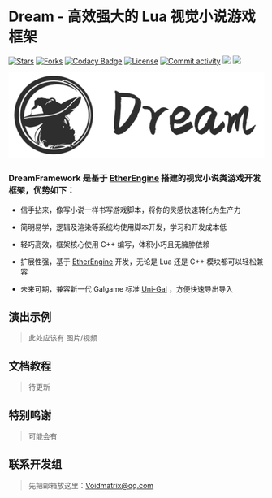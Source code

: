# Dream - 高效强大的 Lua 视觉小说游戏框架
[![Stars](https://img.shields.io/github/stars/VoidmatrixHeathcliff/Dream.svg?style=flat&labelColor=e49e61)](https://github.com/VoidmatrixHeathcliff/Dream/stargazers)
[![Forks](https://img.shields.io/github/forks/VoidmatrixHeathcliff/Dream.svg?style=flat&labelColor=e49e61)](https://github.com/VoidmatrixHeathcliff/Dream/network/members)
[![Codacy Badge](https://app.codacy.com/project/badge/Grade/4ea86ccd083d491c8313c7fbffbc7f7d)](https://www.codacy.com/gh/VoidmatrixHeathcliff/Dream/dashboard?utm_source=github.com&amp;utm_medium=referral&amp;utm_content=VoidmatrixHeathcliff/Dream&amp;utm_campaign=Badge_Grade)
[![License](https://img.shields.io/github/license/VoidmatrixHeathcliff/Dream.svg?style=flat&label=license&message=notspecified&labelColor=3f48cc)](https://github.com/VoidmatrixHeathcliff/Dream/blob/main/LICENSE)
[![Commit activity](https://img.shields.io/github/contributors/VoidmatrixHeathcliff/Dream)](https://github.com/VoidmatrixHeathcliff/EtherEngine/graphs/contributors)
![](https://img.shields.io/github/commit-activity/m/VoidmatrixHeathcliff/Dream)
![](https://jwenjian-visitor-badge-5.glitch.me/badge?page_id=VoidmatrixHeathcliff.Dream.readme)

![DreamFramework](docs/img/title.jpg)

### DreamFramework 是基于 [EtherEngine](https://github.com/VoidmatrixHeathcliff/EtherEngine) 搭建的视觉小说类游戏开发框架，优势如下：

+ 信手拈来，像写小说一样书写游戏脚本，将你的灵感快速转化为生产力

+ 简明易学，逻辑及渲染等系统均使用脚本开发，学习和开发成本低

+ 轻巧高效，框架核心使用 C++ 编写，体积小巧且无臃肿依赖

+ 扩展性强，基于 [EtherEngine](https://github.com/VoidmatrixHeathcliff/EtherEngine) 开发，无论是 Lua 还是 C++ 模块都可以轻松兼容

+ 未来可期，兼容新一代 Galgame 标准 [Uni-Gal](https://github.com/Uni-Gal) ，方便快速导出导入

## 演出示例

> 此处应该有 图片/视频

## 文档教程

> 待更新

## 特别鸣谢

> 可能会有

## 联系开发组

> 先把邮箱放这里：Voidmatrix@qq.com